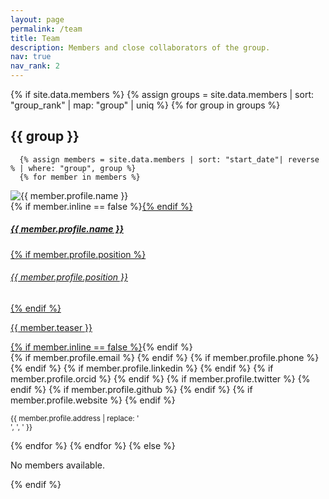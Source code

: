 ```yaml
---
layout: page
permalink: /team
title: Team
description: Members and close collaborators of the group.
nav: true
nav_rank: 2
---
```


{% if site.data.members %}
  {% assign groups = site.data.members | sort: "group_rank" | map: "group" | uniq %}
  {% for group in groups %}
  <h2>{{ group }}</h2>

      {% assign members = site.data.members | sort: "start_date"| reverse % | where: "group", group %}
      {% for member in members %}
  <p>
      <div class="card {% if member.inline == false %}hoverable{% endif %}">
          <div class="row no-gutters">
              <div class="col-sm-4 col-md-3">
                  <img src="{{ '/assets/img/' | append: member.profile.image | relative_url }}" class="card-img img-fluid" alt="{{ member.profile.name }}" />
              </div>
              <div class="team col-sm-8 col-md-9">
                  <div class="card-body">
                      {% if member.inline == false %}<a href="{{ member.url | relative_url }}">{% endif %}
                      <h5 class="card-title">{{ member.profile.name }}</h5>
                      {% if member.profile.position %}<h6 class="card-subtitle mb-2 text-muted">{{ member.profile.position }}</h6>{% endif %}
                      <p class="card-text">
                          {{ member.teaser }}
                      </p>
                      {% if member.inline == false %}</a>{% endif %}
                      <div class="contact-info">
                          {% if member.profile.email %}
                              <a href="mailto:{{ member.profile.email }}" class="card-link"><i class="fas fa-envelope"></i></a>
                          {% endif %}
                          {% if member.profile.phone %}
                              <a href="tel:{{ member.profile.phone }}" class="card-link"><i class="fas fa-phone"></i></a>
                          {% endif %}
                          {% if member.profile.linkedin %}
                              <a href="https://linkedin.com/in/{{ member.profile.linkedin }}/" class="card-link" target="_blank"><i class="fab fa-linkedin"></i></a>
                          {% endif %}
                          {% if member.profile.orcid %}
                              <a href="https://orcid.org/{{ member.profile.orcid }}" class="card-link" target="_blank"><i class="fab fa-orcid"></i></a>
                          {% endif %}
                          {% if member.profile.twitter %}
                              <a href="https://twitter.com/{{ member.profile.twitter }}" class="card-link" target="_blank"><i class="fab fa-twitter"></i></a>
                          {% endif %}
                          {% if member.profile.github %}
                              <a href="https://github.com/{{ member.profile.github }}" class="card-link" target="_blank"><i class="fab fa-github"></i></a>
                          {% endif %}
                          {% if member.profile.website %}
                              <a href="{{ member.profile.website }}" class="card-link" target="_blank"><i class="fas fa-globe"></i></a>
                          {% endif %}
                      </div>
                      <p class="card-text">
                          <small class="test-muted"><i class="fas fa-thumbtack"></i> {{ member.profile.address | replace: '<br />', ', ' }}</small>
                      </p>
                  </div>
              </div>
          </div>
      </div>
  </p>
      {% endfor %}
  {% endfor %}
{% else %}
  <p>No members available.</p>
{% endif %}
